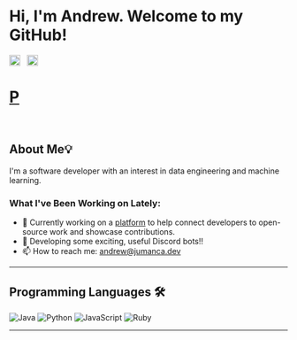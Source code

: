 
# Hi, I'm Andrew. Welcome to my GitHub!

<a href="https://www.linkedin.com/in/andrew-jumanca/" target="_blank"><img align="center" src="https://raw.githubusercontent.com/rahuldkjain/github-profile-readme-generator/master/src/images/icons/Social/linked-in-alt.svg" alt="your-linkedin-profile" height="20" width="20" /></a>
&nbsp;
<a href="https://www.jumanca.dev/" target="_blank"><img align="center" alt="portfolio-link" height="20" width="20" /><h1>P</h1></a>
&nbsp;


## About Me💡

I'm a software developer with an interest in data engineering and machine learning. 

### What I've Been Working on Lately:

- 🔭 Currently working on a [platform](https://gitreps.com) to help connect developers to open-source work and showcase contributions.
- 🌱 Developing some exciting, useful Discord bots!!
- 📫 How to reach me: [andrew@jumanca.dev](mailto:andrew@jumanca.dev)

---

## Programming Languages 🛠️
![Java](https://img.shields.io/badge/java-%23ED8B00.svg?style=for-the-badge&logo=openjdk&logoColor=white)
![Python](https://img.shields.io/badge/python-3670A0?style=for-the-badge&logo=python&logoColor=ffdd54)
![JavaScript](https://img.shields.io/badge/javascript-%23323330.svg?style=for-the-badge&logo=javascript&logoColor=%23F7DF1E)
![Ruby](https://img.shields.io/badge/ruby-%23CC342D.svg?style=for-the-badge&logo=ruby&logoColor=white)

---
